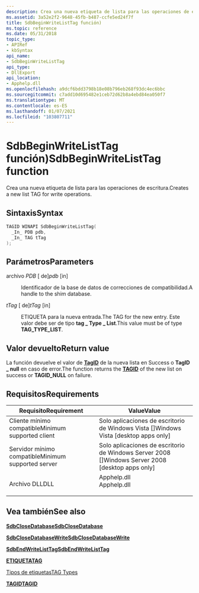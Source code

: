 ```yaml
---
description: Crea una nueva etiqueta de lista para las operaciones de escritura.
ms.assetid: 3a52e2f2-9648-45fb-b487-ccfe5ed24f7f
title: SdbBeginWriteListTag función)
ms.topic: reference
ms.date: 05/31/2018
topic_type:
- APIRef
- kbSyntax
api_name:
- SdbBeginWriteListTag
api_type:
- DllExport
api_location:
- Apphelp.dll
ms.openlocfilehash: a9dcf6bdd3798b18e08b796eb268f93dc4ec6bbc
ms.sourcegitcommit: c7add10d695482e1ceb72d62b8a4ebd84ea050f7
ms.translationtype: MT
ms.contentlocale: es-ES
ms.lasthandoff: 01/07/2021
ms.locfileid: "103807711"
---
```

# <a name="sdbbeginwritelisttag-function"></a><span data-ttu-id="5e030-103">SdbBeginWriteListTag función)</span><span class="sxs-lookup"><span data-stu-id="5e030-103">SdbBeginWriteListTag function</span></span>

<span data-ttu-id="5e030-104">Crea una nueva etiqueta de lista para las operaciones de escritura.</span><span class="sxs-lookup"><span data-stu-id="5e030-104">Creates a new list TAG for write operations.</span></span>

## <a name="syntax"></a><span data-ttu-id="5e030-105">Sintaxis</span><span class="sxs-lookup"><span data-stu-id="5e030-105">Syntax</span></span>


```C++
TAGID WINAPI SdbBeginWriteListTag(
  _In_ PDB pdb,
  _In_ TAG tTag
);
```



## <a name="parameters"></a><span data-ttu-id="5e030-106">Parámetros</span><span class="sxs-lookup"><span data-stu-id="5e030-106">Parameters</span></span>

<dl> <dt>

<span data-ttu-id="5e030-107">archivo *PDB* \[ de\]</span><span class="sxs-lookup"><span data-stu-id="5e030-107">*pdb* \[in\]</span></span>
</dt> <dd>

<span data-ttu-id="5e030-108">Identificador de la base de datos de correcciones de compatibilidad.</span><span class="sxs-lookup"><span data-stu-id="5e030-108">A handle to the shim database.</span></span>

</dd> <dt>

<span data-ttu-id="5e030-109">*tTag* \[ de\]</span><span class="sxs-lookup"><span data-stu-id="5e030-109">*tTag* \[in\]</span></span>
</dt> <dd>

<span data-ttu-id="5e030-110">ETIQUETA para la nueva entrada.</span><span class="sxs-lookup"><span data-stu-id="5e030-110">The TAG for the new entry.</span></span> <span data-ttu-id="5e030-111">Este valor debe ser de tipo **tag \_ Type \_ List**.</span><span class="sxs-lookup"><span data-stu-id="5e030-111">This value must be of type **TAG\_TYPE\_LIST**.</span></span>

</dd> </dl>

## <a name="return-value"></a><span data-ttu-id="5e030-112">Valor devuelto</span><span class="sxs-lookup"><span data-stu-id="5e030-112">Return value</span></span>

<span data-ttu-id="5e030-113">La función devuelve el valor de [**TagID**](tagid.md) de la nueva lista en Success o **TagID \_ null** en caso de error.</span><span class="sxs-lookup"><span data-stu-id="5e030-113">The function returns the [**TAGID**](tagid.md) of the new list on success or **TAGID\_NULL** on failure.</span></span>

## <a name="requirements"></a><span data-ttu-id="5e030-114">Requisitos</span><span class="sxs-lookup"><span data-stu-id="5e030-114">Requirements</span></span>



| <span data-ttu-id="5e030-115">Requisito</span><span class="sxs-lookup"><span data-stu-id="5e030-115">Requirement</span></span> | <span data-ttu-id="5e030-116">Value</span><span class="sxs-lookup"><span data-stu-id="5e030-116">Value</span></span> |
|-------------------------------------|----------------------------------------------------------------------------------------|
| <span data-ttu-id="5e030-117">Cliente mínimo compatible</span><span class="sxs-lookup"><span data-stu-id="5e030-117">Minimum supported client</span></span><br/> | <span data-ttu-id="5e030-118">Solo aplicaciones de escritorio de Windows Vista \[\]</span><span class="sxs-lookup"><span data-stu-id="5e030-118">Windows Vista \[desktop apps only\]</span></span><br/>                                         |
| <span data-ttu-id="5e030-119">Servidor mínimo compatible</span><span class="sxs-lookup"><span data-stu-id="5e030-119">Minimum supported server</span></span><br/> | <span data-ttu-id="5e030-120">Solo aplicaciones de escritorio de Windows Server 2008 \[\]</span><span class="sxs-lookup"><span data-stu-id="5e030-120">Windows Server 2008 \[desktop apps only\]</span></span><br/>                                   |
| <span data-ttu-id="5e030-121">Archivo DLL</span><span class="sxs-lookup"><span data-stu-id="5e030-121">DLL</span></span><br/>                      | <dl> <span data-ttu-id="5e030-122"><dt>Apphelp.dll</dt></span><span class="sxs-lookup"><span data-stu-id="5e030-122"><dt>Apphelp.dll</dt></span></span> </dl> |



## <a name="see-also"></a><span data-ttu-id="5e030-123">Vea también</span><span class="sxs-lookup"><span data-stu-id="5e030-123">See also</span></span>

<dl> <dt>

[<span data-ttu-id="5e030-124">**SdbCloseDatabase**</span><span class="sxs-lookup"><span data-stu-id="5e030-124">**SdbCloseDatabase**</span></span>](sdbclosedatabase.md)
</dt> <dt>

[<span data-ttu-id="5e030-125">**SdbCloseDatabaseWrite**</span><span class="sxs-lookup"><span data-stu-id="5e030-125">**SdbCloseDatabaseWrite**</span></span>](sdbclosedatabasewrite.md)
</dt> <dt>

[<span data-ttu-id="5e030-126">**SdbEndWriteListTag**</span><span class="sxs-lookup"><span data-stu-id="5e030-126">**SdbEndWriteListTag**</span></span>](sdbendwritelisttag.md)
</dt> <dt>

[<span data-ttu-id="5e030-127">**ETIQUETA**</span><span class="sxs-lookup"><span data-stu-id="5e030-127">**TAG**</span></span>](tag.md)
</dt> <dt>

[<span data-ttu-id="5e030-128">Tipos de etiquetas</span><span class="sxs-lookup"><span data-stu-id="5e030-128">TAG Types</span></span>](tag-types.md)
</dt> <dt>

[<span data-ttu-id="5e030-129">**TAGID**</span><span class="sxs-lookup"><span data-stu-id="5e030-129">**TAGID**</span></span>](tagid.md)
</dt> </dl>

 

 




